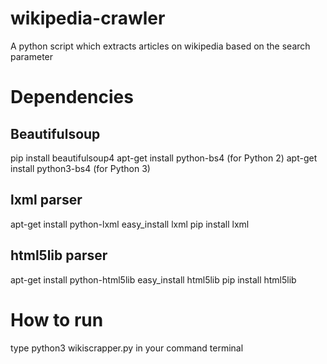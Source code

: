 # wikipedia-crawler

A python  script which extracts articles on wikipedia based on the search parameter 

# Dependencies
 ## Beautifulsoup 
 pip install beautifulsoup4
 apt-get install python-bs4 (for Python 2)
 apt-get install python3-bs4 (for Python 3)
 
 ## lxml  parser
 apt-get install python-lxml
 easy_install lxml
 pip install lxml

## html5lib parser
 apt-get install python-html5lib
 easy_install html5lib
 pip install html5lib
 
# How to run

type python3 wikiscrapper.py in your command terminal

   
